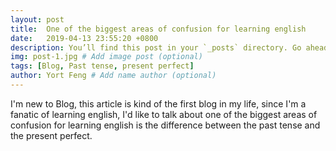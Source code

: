 ```yaml
---
layout: post
title:  One of the biggest areas of confusion for learning english
date:   2019-04-13 23:55:20 +0800
description: You’ll find this post in your `_posts` directory. Go ahead and edit it and re-build the site to see your changes. # Add post description (optional)
img: post-1.jpg # Add image post (optional)
tags: [Blog, Past tense, present perfect]
author: Yort Feng # Add name author (optional)
---
```

I'm new to Blog, this article is kind of the first blog in my life, since I'm a fanatic of learning english, I'd like to talk about one of the biggest areas of confusion for learning english is the difference between the past tense and the present perfect.

> 

